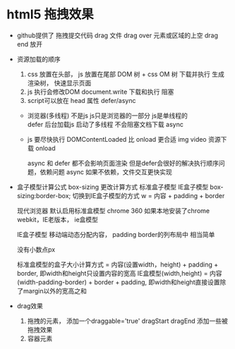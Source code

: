 # html5 拖拽效果

- github提供了 拖拽提交代码
    drag 文件
    drag over 元素或区域的上空
    drag end 放开  


- 资源加载的顺序
    1. css 放置在头部， js 放置在尾部
        DOM 树 + css OM 树 下载并执行 生成渲染树， 快速显示页面
    2. js 执行会修改DOM document.write
        下载和执行 阻塞
    3. script可以放在 head  属性 defer/async

    - 浏览器(多线程)  不是js  js只是浏览器的一部分
        js是单线程的  
        defer 后台加载js  启动了多线程 不会阻塞文档下载
        async 

    - js 要尽快执行 
        DOMContentLoaded 比 onload 更合适  img  video  资源下载  onload

        async 和 defer 都不会影响页面渲染 但是defer会很好的解决执行顺序问题，依赖问题
        async 如果不依赖，文件交互更快实现


- 盒子模型计算公式
    box-sizing  更改计算方式  标准盒子模型 IE盒子模型
    box-sizing:border-box; 切换到IE盒子模型的方式  w = 内容 + padding + border

    现代浏览器 默认启用标准盒模型 chrome
    360 如果本地安装了chrome webkit，IE老版本， ie盒模型

    IE盒子模型 移动端动态分配内容， padding border的列布局中
    相当简单

    没有小数点px  


    标准盒模型的盒子大小计算方式 = 内容(设置width，height) + padding + border, 即width和height只设置内容的宽高
    IE盒模型(width,height) = 内容(width-padding-border) + border + padding, 即width和height直接设置除了margin以外的宽高之和

- drag效果
    1. 拖拽的元素， 添加一个draggable='true'
        dragStart dragEnd 添加一些被拖拽效果
    2. 容器元素 